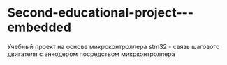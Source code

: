 # Second-educational-project---embedded
Учебный проект на основе микроконтроллера stm32 - связь шагового двигателя с энкодером посредством микрконтроллера
